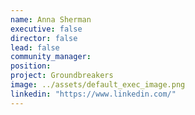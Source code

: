 ```yaml
---
name: Anna Sherman
executive: false
director: false
lead: false
community_manager:   
position:  
project: Groundbreakers
image: ../assets/default_exec_image.png
linkedin: "https://www.linkedin.com/"
---
```

